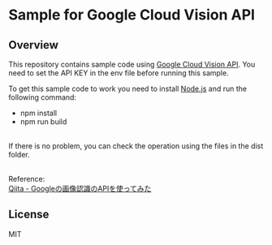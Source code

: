 # Sample for Google Cloud Vision API
## Overview
This repository contains sample code using [Google Cloud Vision API](https://cloud.google.com/vision/). You need to set the API KEY in the env file before running this sample.
<br>

To get this sample code to work you need to install [Node.js](https://nodejs.org/ja/) and run the following command: <br>
- npm install <br>
- npm run build <br><br>

If there is no problem, you can check the operation using the files in the dist folder.
<br><br>

Reference: <br>
[Qiita - Googleの画像認識のAPIを使ってみた](https://qiita.com/KMim/items/884b237f962066fb78eb)

## License
MIT